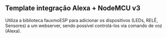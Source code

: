 ## Template integração Alexa + NodeMCU v3

Utiliza a biblioteca fauxmoESP para adicionar os dispositivos (LEDs, RELÊ, Sensores) a um webserver, sendo possível controlá-los via comando de voz (Alexa).
